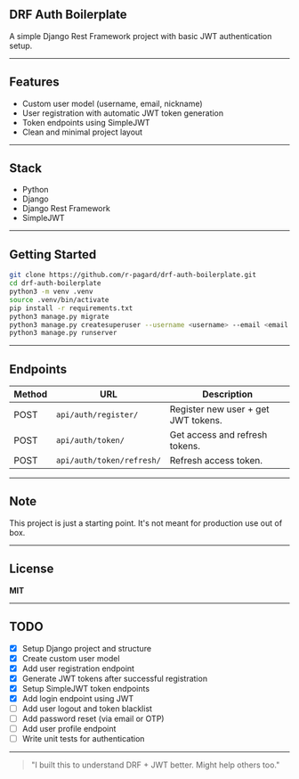 ## DRF Auth Boilerplate

A simple Django Rest Framework project with basic JWT authentication setup.

---

## Features

- Custom user model (username, email, nickname)
- User registration with automatic JWT token generation
- Token endpoints using SimpleJWT
- Clean and minimal project layout

---

## Stack
- Python
- Django
- Django Rest Framework
- SimpleJWT

---

## Getting Started
```bash
git clone https://github.com/r-pagard/drf-auth-boilerplate.git
cd drf-auth-boilerplate
python3 -m venv .venv
source .venv/bin/activate
pip install -r requirements.txt
python3 manage.py migrate
python3 manage.py createsuperuser --username <username> --email <email address>
python3 manage.py runserver
```

---

## Endpoints

| Method |          URL             |             Description            |
|--------|--------------------------|------------------------------------|
|  POST  | `api/auth/register/`     | Register new user + get JWT tokens.|
|  POST  | `api/auth/token/`        | Get access and refresh tokens.     |
|  POST  | `api/auth/token/refresh/`| Refresh access token.              |

---

## Note

This project is just a starting point.
It's not meant for production use out of box.

---

## License

**MIT**

---

## TODO
- [x] Setup Django project and structure
- [x] Create custom user model
- [x] Add user registration endpoint
- [x] Generate JWT tokens after successful registration
- [x] Setup SimpleJWT token endpoints
- [x] Add login endpoint using JWT 
- [ ] Add user logout and token blacklist
- [ ] Add password reset (via email or OTP)
- [ ] Add user profile endpoint
- [ ] Write unit tests for authentication

---

> "I built this to understand DRF + JWT better. Might help others too."
